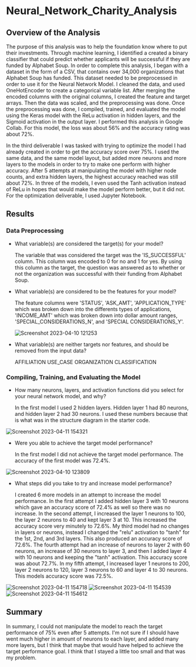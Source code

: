 # Neural_Network_Charity_Analysis
## Overview of the Analysis
The purpose of this analysis was to help the foundation know where to put their investments.  Through machine learning, I identified a created a binary classifier that could predict whether applicants will be successful if they are funded by Alphabet Soup.  In order to complete this analysis, I began with a dataset in the form of a CSV, that contains over 34,000 organizations that Alphabet Soup has funded.  This dataset needed to be preprocessed in order to use it for the Neural Network Model. I cleaned the data, and used OneHotEncoder to create a categorical variable list.  After merging the encoded columns with the original columns, I created the feature and target arrays.  Then the data was scaled, and the preprocessing was done.  Once the preprocessing was done, I compiled, trained, and evaluated the model using the Keras model with the ReLu activation in hidden layers, and the Sigmoid activation in the output layer.  I performed this analysis in Google Collab.  For this model, the loss was about 56% and the accuracy rating was about 72%.  


In the third deliverable I was tasked with trying to optimize the model I had already created in order to get the accuracy score over 75%.  I used the same data, and the same model layout, but added more neurons and more layers to the models in order to try to make one perform with higher accuracy.  After 5 attempts at manipulating the model with higher node counts, and extra hidden layers, the highest accuracy reached was still about 72%.  In three of the models, I even used the Tanh activation instead of ReLu in hopes that would make the model perform better, but it did not. For the optimization deliverable, I used Jupyter Notebook.


## Results
### Data Preprocessing
* What variable(s) are considered the target(s) for your model?


  The variable that was considered the target was the 'IS_SUCCESSFUL' column.  This column was encoded to 0 for no and 1 for yes.  By using this column as the target, the question was answered as to whether or not the organization was successful with their funding from Alphabet Soup.


* What variable(s) are considered to be the features for your model?


  The feature columns were 'STATUS', 'ASK_AMT', 'APPLICATION_TYPE' which was broken down into the differents types of applications, 'INCOME_AMT' which was broken down into dollar amount ranges, 'SPECIAL_CONSIDERATIONS_N', and 'SPECIAL CONSIDERATIONS_Y'.
  
  ![Screenshot 2023-04-10 121253](https://user-images.githubusercontent.com/45715246/230943547-4882445a-d6ab-41fc-9b66-0f293cde7493.png)
  

* What variable(s) are neither targets nor features, and should be removed from the input data? 

  AFFILIATION USE_CASE   ORGANIZATION CLASSIFICATION
  
  
### Compiling, Training, and Evaluating the Model


* How many neurons, layers, and activation functions did you select for your neural network model, and why?


  In the first model I used 2 hidden layers.  Hidden layer 1 had 80 neurons, and hidden layer 2 had 30 neurons.  I used these numbers because that is what was in the structure diagram in the starter code.  

![Screenshot 2023-04-11 154321](https://user-images.githubusercontent.com/45715246/231271765-f2b1fc26-2615-4a96-abb6-62fc14d977d6.png)


* Were you able to achieve the target model performance?
  
  
  In the first model I did not achieve the target model performance.  The accuracy of the first model was 72.4%.


![Screenshot 2023-04-10 123809](https://user-images.githubusercontent.com/45715246/230947913-b0b82161-120d-4e7f-8aaa-6441e78f0761.png)

* What steps did you take to try and increase model performance?


  I created 6 more models in an attempt to increase the model performance.  In the first attempt I added hidden layer 3 with 10 neurons which gave an accuracy score of 72.4% as well so there was no increase.  In the second attempt, I increased the layer 1 neurons to 100, the layer 2 neurons to 40 and kept layer 3 at 10.  This increased the accuracy score very minutely to 72.6%.  My third model had no changes in layers or neurons, instead I changed the "relu" activation to "tanh" for the 1st, 2nd, and 3rd layers.  This also produced an accuracy score of 72.6%.  The fourth attempt had an increase of neurons to layer 2 with 60 neurons, an increase of 30 neurons to layer 3, and then I added layer 4 with 10 neurons and keeping the "tanh" activation.  This accuracy score was about 72.7%.  In my fifth attempt, I increased layer 1 neurons to 200, layer 2 neurons to 120, layer 3 neurons to 60 and layer 4 to 30 neurons.  This models accuracy score was 72.5%. 
  
  
![Screenshot 2023-04-11 154718](https://user-images.githubusercontent.com/45715246/231272582-471ed1d5-5f70-45b0-8134-71660dbadfbb.png)
![Screenshot 2023-04-11 154539](https://user-images.githubusercontent.com/45715246/231272239-41e29a22-3344-4424-854c-56f459ee20f2.png)
![Screenshot 2023-04-11 154612](https://user-images.githubusercontent.com/45715246/231272369-3f08f17b-521d-4a29-ae69-78d94d2f0b86.png)


## Summary

  In summary, I could not manipulate the model to reach the target performance of 75% even after 5 attempts.  I'm not sure if I should have went much higher in amount of neurons to each layer, and added many more layers, but I think that maybe that would have helped to achieve the target performance goal.  I think that I stayed a little too small and that was my problem.  





